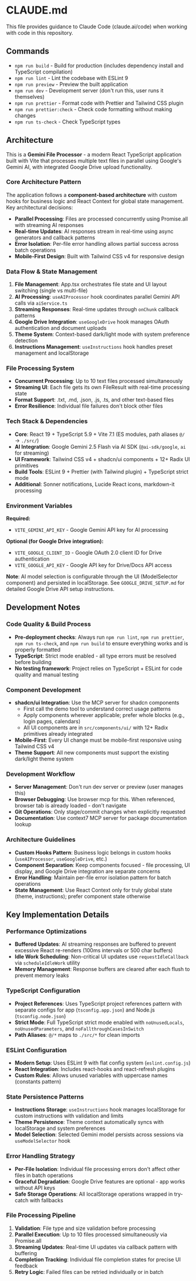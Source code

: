 # CLAUDE.md

This file provides guidance to Claude Code (claude.ai/code) when working with code in this repository.

## Commands

- `npm run build` - Build for production (includes dependency install and TypeScript compilation)
- `npm run lint` - Lint the codebase with ESLint 9
- `npm run preview` - Preview the built application
- `npm run dev` - Development server (don't run this, user runs it themselves)
- `npm run prettier` - Format code with Prettier and Tailwind CSS plugin
- `npm run prettier:check` - Check code formatting without making changes
- `npm run ts-check` - Check TypeScript types

## Architecture

This is a **Gemini File Processor** - a modern React TypeScript application built with Vite that processes multiple text files in parallel using Google's Gemini AI, with integrated Google Drive upload functionality.

### Core Architecture Pattern

The application follows a **component-based architecture** with custom hooks for business logic and React Context for global state management. Key architectural decisions:

- **Parallel Processing**: Files are processed concurrently using Promise.all with streaming AI responses
- **Real-time Updates**: AI responses stream in real-time using async generators and callback patterns
- **Error Isolation**: Per-file error handling allows partial success across batch operations
- **Mobile-First Design**: Built with Tailwind CSS v4 for responsive design

### Data Flow & State Management

1. **File Management**: App.tsx orchestrates file state and UI layout switching (single vs multi-file)
2. **AI Processing**: `useAIProcessor` hook coordinates parallel Gemini API calls via `aiService.ts`
3. **Streaming Responses**: Real-time updates through `onChunk` callback patterns
4. **Google Drive Integration**: `useGoogleDrive` hook manages OAuth authentication and document uploads
5. **Theme System**: Context-based dark/light mode with system preference detection
6. **Instructions Management**: `useInstructions` hook handles preset management and localStorage

### File Processing System

- **Concurrent Processing**: Up to 10 text files processed simultaneously
- **Streaming UI**: Each file gets its own FileResult with real-time processing state
- **Format Support**: .txt, .md, .json, .js, .ts, and other text-based files
- **Error Resilience**: Individual file failures don't block other files

### Tech Stack & Dependencies

- **Core**: React 19 + TypeScript 5.9 + Vite 7.1 (ES modules, path aliases `@/` → `./src/`)
- **AI Integration**: Google Gemini 2.5 Flash via AI SDK (`@ai-sdk/google`, `ai` for streaming)
- **UI Framework**: Tailwind CSS v4 + shadcn/ui components + 12+ Radix UI primitives
- **Build Tools**: ESLint 9 + Prettier (with Tailwind plugin) + TypeScript strict mode
- **Additional**: Sonner notifications, Lucide React icons, markdown-it processing

### Environment Variables

**Required:**

- `VITE_GEMINI_API_KEY` - Google Gemini API key for AI processing

**Optional (for Google Drive integration):**

- `VITE_GOOGLE_CLIENT_ID` - Google OAuth 2.0 client ID for Drive authentication
- `VITE_GOOGLE_API_KEY` - Google API key for Drive/Docs API access

**Note**: AI model selection is configurable through the UI (ModelSelector component) and persisted in localStorage. See `GOOGLE_DRIVE_SETUP.md` for detailed Google Drive API setup instructions.

## Development Notes

### Code Quality & Build Process

- **Pre-deployment checks**: Always run `npm run lint`, `npm run prettier`, `npm run ts-check`, and `npm run build` to ensure everything works and is properly formatted
- **TypeScript**: Strict mode enabled - all type errors must be resolved before building
- **No testing framework**: Project relies on TypeScript + ESLint for code quality and manual testing

### Component Development

- **shadcn/ui Integration**: Use the MCP server for shadcn components
  - First call the demo tool to understand correct usage patterns
  - Apply components wherever applicable; prefer whole blocks (e.g., login pages, calendars)
  - All UI components are in `src/components/ui/` with 12+ Radix primitives already integrated
- **Mobile-First**: Every UI change must be mobile-first responsive using Tailwind CSS v4
- **Theme Support**: All new components must support the existing dark/light theme system

### Development Workflow

- **Server Management**: Don't run dev server or preview (user manages this)
- **Browser Debugging**: Use browser mcp for this. When referenced, browser tab is already loaded - don't navigate
- **Git Operations**: Only stage/commit changes when explicitly requested
- **Documentation**: Use context7 MCP server for package documentation lookup

### Architecture Guidelines

- **Custom Hooks Pattern**: Business logic belongs in custom hooks (`useAIProcessor`, `useGoogleDrive`, etc.)
- **Component Separation**: Keep components focused - file processing, UI display, and Google Drive integration are separate concerns
- **Error Handling**: Maintain per-file error isolation pattern for batch operations
- **State Management**: Use React Context only for truly global state (theme, instructions); prefer component state otherwise

## Key Implementation Details

### Performance Optimizations

- **Buffered Updates**: AI streaming responses are buffered to prevent excessive React re-renders (100ms intervals or 500 char buffers)
- **Idle Work Scheduling**: Non-critical UI updates use `requestIdleCallback` via `scheduleIdleWork` utility
- **Memory Management**: Response buffers are cleared after each flush to prevent memory leaks

### TypeScript Configuration

- **Project References**: Uses TypeScript project references pattern with separate configs for app (`tsconfig.app.json`) and Node.js (`tsconfig.node.json`)
- **Strict Mode**: Full TypeScript strict mode enabled with `noUnusedLocals`, `noUnusedParameters`, and `noFallthroughCasesInSwitch`
- **Path Aliases**: `@/*` maps to `./src/*` for clean imports

### ESLint Configuration

- **Modern Setup**: Uses ESLint 9 with flat config system (`eslint.config.js`)
- **React Integration**: Includes react-hooks and react-refresh plugins
- **Custom Rules**: Allows unused variables with uppercase names (constants pattern)

### State Persistence Patterns

- **Instructions Storage**: `useInstructions` hook manages localStorage for custom instructions with validation and limits
- **Theme Persistence**: Theme context automatically syncs with localStorage and system preferences
- **Model Selection**: Selected Gemini model persists across sessions via `useModelSelector` hook

### Error Handling Strategy

- **Per-File Isolation**: Individual file processing errors don't affect other files in batch operations
- **Graceful Degradation**: Google Drive features are optional - app works without API keys
- **Safe Storage Operations**: All localStorage operations wrapped in try-catch with fallbacks

### File Processing Pipeline

1. **Validation**: File type and size validation before processing
2. **Parallel Execution**: Up to 10 files processed simultaneously via Promise.all
3. **Streaming Updates**: Real-time UI updates via callback pattern with buffering
4. **Completion Tracking**: Individual file completion states for precise UI feedback
5. **Retry Logic**: Failed files can be retried individually or in batch

